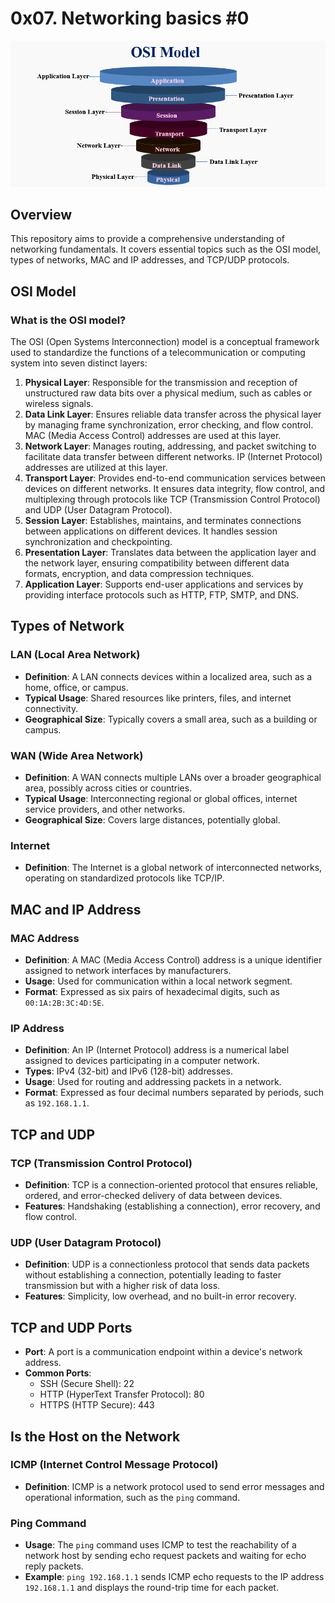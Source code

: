 # 0x07. Networking basics #0

![](image.png)

## Overview

This repository aims to provide a comprehensive understanding of networking fundamentals. It covers essential topics such as the OSI model, types of networks, MAC and IP addresses, and TCP/UDP protocols.

## OSI Model

### What is the OSI model?

The OSI (Open Systems Interconnection) model is a conceptual framework used to standardize the functions of a telecommunication or computing system into seven distinct layers:

1. **Physical Layer**: Responsible for the transmission and reception of unstructured raw data bits over a physical medium, such as cables or wireless signals.
2. **Data Link Layer**: Ensures reliable data transfer across the physical layer by managing frame synchronization, error checking, and flow control. MAC (Media Access Control) addresses are used at this layer.
3. **Network Layer**: Manages routing, addressing, and packet switching to facilitate data transfer between different networks. IP (Internet Protocol) addresses are utilized at this layer.
4. **Transport Layer**: Provides end-to-end communication services between devices on different networks. It ensures data integrity, flow control, and multiplexing through protocols like TCP (Transmission Control Protocol) and UDP (User Datagram Protocol).
5. **Session Layer**: Establishes, maintains, and terminates connections between applications on different devices. It handles session synchronization and checkpointing.
6. **Presentation Layer**: Translates data between the application layer and the network layer, ensuring compatibility between different data formats, encryption, and data compression techniques.
7. **Application Layer**: Supports end-user applications and services by providing interface protocols such as HTTP, FTP, SMTP, and DNS.

## Types of Network

### LAN (Local Area Network)

- **Definition**: A LAN connects devices within a localized area, such as a home, office, or campus.
- **Typical Usage**: Shared resources like printers, files, and internet connectivity.
- **Geographical Size**: Typically covers a small area, such as a building or campus.

### WAN (Wide Area Network)

- **Definition**: A WAN connects multiple LANs over a broader geographical area, possibly across cities or countries.
- **Typical Usage**: Interconnecting regional or global offices, internet service providers, and other networks.
- **Geographical Size**: Covers large distances, potentially global.

### Internet

- **Definition**: The Internet is a global network of interconnected networks, operating on standardized protocols like TCP/IP.

## MAC and IP Address

### MAC Address

- **Definition**: A MAC (Media Access Control) address is a unique identifier assigned to network interfaces by manufacturers.
- **Usage**: Used for communication within a local network segment.
- **Format**: Expressed as six pairs of hexadecimal digits, such as `00:1A:2B:3C:4D:5E`.

### IP Address

- **Definition**: An IP (Internet Protocol) address is a numerical label assigned to devices participating in a computer network.
- **Types**: IPv4 (32-bit) and IPv6 (128-bit) addresses.
- **Usage**: Used for routing and addressing packets in a network.
- **Format**: Expressed as four decimal numbers separated by periods, such as `192.168.1.1`.

## TCP and UDP

### TCP (Transmission Control Protocol)

- **Definition**: TCP is a connection-oriented protocol that ensures reliable, ordered, and error-checked delivery of data between devices.
- **Features**: Handshaking (establishing a connection), error recovery, and flow control.

### UDP (User Datagram Protocol)

- **Definition**: UDP is a connectionless protocol that sends data packets without establishing a connection, potentially leading to faster transmission but with a higher risk of data loss.
- **Features**: Simplicity, low overhead, and no built-in error recovery.

## TCP and UDP Ports

- **Port**: A port is a communication endpoint within a device's network address.
- **Common Ports**:
  - SSH (Secure Shell): 22
  - HTTP (HyperText Transfer Protocol): 80
  - HTTPS (HTTP Secure): 443

## Is the Host on the Network

### ICMP (Internet Control Message Protocol)

- **Definition**: ICMP is a network protocol used to send error messages and operational information, such as the `ping` command.

### Ping Command

- **Usage**: The `ping` command uses ICMP to test the reachability of a network host by sending echo request packets and waiting for echo reply packets.
- **Example**: `ping 192.168.1.1` sends ICMP echo requests to the IP address `192.168.1.1` and displays the round-trip time for each packet.

